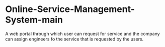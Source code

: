 # Online-Service-Management-System-main
A web portal through which user can request for service and the company can assign engineers fo the service that is requested by the users.

